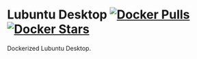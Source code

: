 # Lubuntu Desktop [![Docker Pulls](https://img.shields.io/docker/pulls/dockerzone/lubuntu-desktop.svg?style=flat)](https://registry.hub.docker.com/u/dockerzone/lubuntu-desktop/) [![Docker Stars](https://img.shields.io/docker/stars/dockerzone/lubuntu-desktop.svg?style=flat)](https://registry.hub.docker.com/u/atkrad/lubuntu-desktop/)
 Dockerized Lubuntu Desktop.
